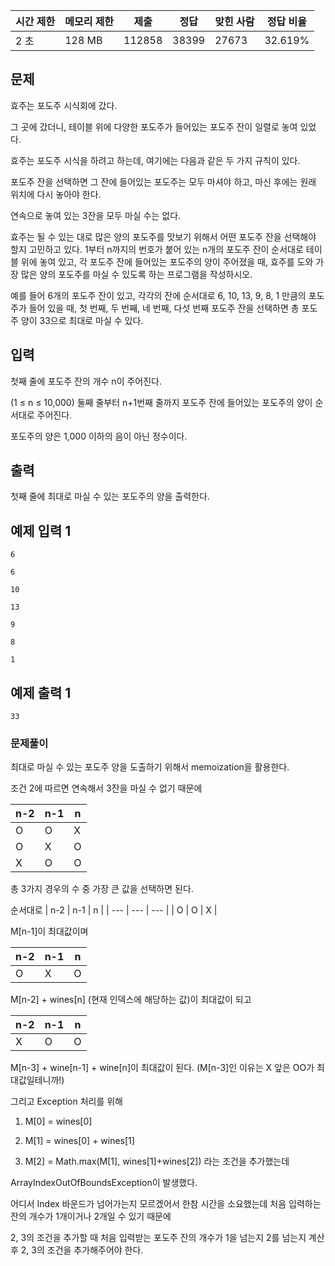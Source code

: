 | 시간 제한 | 메모리 제한 | 제출 | 정답 | 맞힌 사람 | 정답 비율 |
| --- | --- | --- | --- | --- | --- |
| 2 초 | 128 MB | 112858 | 38399 | 27673 | 32.619% |

## 문제

효주는 포도주 시식회에 갔다. 

그 곳에 갔더니, 테이블 위에 다양한 포도주가 들어있는 포도주 잔이 일렬로 놓여 있었다. 

효주는 포도주 시식을 하려고 하는데, 여기에는 다음과 같은 두 가지 규칙이 있다.

포도주 잔을 선택하면 그 잔에 들어있는 포도주는 모두 마셔야 하고, 마신 후에는 원래 위치에 다시 놓아야 한다.

연속으로 놓여 있는 3잔을 모두 마실 수는 없다.

효주는 될 수 있는 대로 많은 양의 포도주를 맛보기 위해서 어떤 포도주 잔을 선택해야 할지 고민하고 있다. 1부터 n까지의 번호가 붙어 있는 n개의 포도주 잔이 순서대로 테이블 위에 놓여 있고, 각 포도주 잔에 들어있는 포도주의 양이 주어졌을 때, 효주를 도와 가장 많은 양의 포도주를 마실 수 있도록 하는 프로그램을 작성하시오. 

예를 들어 6개의 포도주 잔이 있고, 각각의 잔에 순서대로 6, 10, 13, 9, 8, 1 만큼의 포도주가 들어 있을 때, 첫 번째, 두 번째, 네 번째, 다섯 번째 포도주 잔을 선택하면 총 포도주 양이 33으로 최대로 마실 수 있다.

## 입력

첫째 줄에 포도주 잔의 개수 n이 주어진다. 

(1 ≤ n ≤ 10,000) 둘째 줄부터 n+1번째 줄까지 포도주 잔에 들어있는 포도주의 양이 순서대로 주어진다. 

포도주의 양은 1,000 이하의 음이 아닌 정수이다.

## 출력

첫째 줄에 최대로 마실 수 있는 포도주의 양을 출력한다.

## 예제 입력 1

```
6

6

10

13

9

8

1
```

## 예제 출력 1

```
33
```

### 문제풀이
최대로 마실 수 있는 포도주 양을 도출하기 위해서 memoization을 활용한다. 

조건 2에 따르면 연속해서 3잔을 마실 수 없기 때문에

| n-2 | n-1 | n |
| --- | --- | --- |
| O | O | X |
| O | X | O |
| X | O | O |

총 3가지 경우의 수 중 가장 큰 값을 선택하면 된다. 

순서대로 
| n-2 | n-1 | n |
| --- | --- | --- |
| O | O | X |

M[n-1]이 최대값이며

| n-2 | n-1 | n |
| --- | --- | --- |
| O | X | O |

M[n-2] + wines[n] (현재 인덱스에 해당하는 값)이 최대값이 되고

| n-2 | n-1 | n |
| --- | --- | --- |
| X | O | O |

M[n-3] + wine[n-1] + wine[n]이 최대값이 된다. 
(M[n-3]인 이유는 X 앞은 OO가 최대값일테니까!)

그리고 Exception 처리를 위해 

1. M[0] = wines[0]

2. M[1] = wines[0] + wines[1]

3. M[2] = Math.max(M[1], wines[1]+wines[2]) 라는 조건을 추가했는데

ArrayIndexOutOfBoundsException이 발생했다.


어디서 Index 바운드가 넘어가는지 모르겠어서 한참 시간을 소요했는데 처음 입력하는 잔의 개수가 1개이거나 2개일 수 있기 때문에

2, 3의 조건을 추가할 때 처음 입력받는 포도주 잔의 개수가 1을 넘는지 2를 넘는지 계산 후 2, 3의 조건을 추가해주어야 한다.


